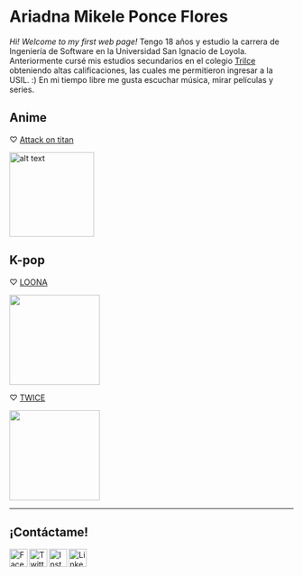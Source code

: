 # Ariadna Mikele Ponce Flores

*Hi! Welcome to my first web page!* 
Tengo 18 años y estudio la carrera de Ingeniería de Software en la Universidad San Ignacio de Loyola. Anteriormente cursé mis estudios secundarios en el colegio [Trilce](http://www.trilce.edu.pe/) obteniendo altas calificaciones, las cuales me permitieron ingresar a la USIL. :) 
En mi tiempo libre me gusta escuchar música, mirar películas y series. 

## Anime

♡ [Attack on titan](https://www.crunchyroll.com/attack-on-titan)

<img src="https://depor.com/resizer/RAG4KUQ6CCYVWYrhajHv01eDmyE=/580x330/smart/filters:format(jpeg):quality(75)/cloudfront-us-east-1.images.arcpublishing.com/elcomercio/4C32265SENBG7IOGSGZMZ5R4PY.jpg" alt="alt text" height="150"/>

## K-pop

♡ [LOONA](https://youtu.be/_EEo-iE5u_A)

<a href="https://open.spotify.com/artist/52zMTJCKluDlFwMQWmccY7?si=iTgYsgHYQteNXGWtc8FyOw"><img src="https://img5.yna.co.kr/etc/inner/SP/2018/11/05/ASP20181105001500883_01_i_P2.jpg" height="160"></a>

♡ [TWICE](https://youtu.be/vPwaXytZcgI)

<a href="https://open.spotify.com/artist/7n2Ycct7Beij7Dj7meI4X0?si=LlbFOwJxSReg9FwSj2H0Vw"><img src="https://www.nacionrex.com/__export/1626200831106/sites/debate/img/2021/07/13/quien-es-la-mas-bonita-de-twice_1_crop1626200380341.jpg_172596871.jpg" height="160"></a>

___

## ¡Contáctame!

<a href="https://www.facebook.com/wrxdnr/" target="_blank"><img align="left" alt="Facebook" width="32px" src="https://cdn1.iconfinder.com/data/icons/social-media-2285/512/Colored_Facebook3_svg-512.png"/></a>
<a href="https://twitter.com/dundonutss" target="_blank"><img align="left" alt="Twitter" width="32px" src="https://cdn2.iconfinder.com/data/icons/social-media-2285/512/1_Twitter3_colored_svg-512.png"/></a>
<a href="https://www.instagram.com/kurariuu/" target="_blank"><img align="left" alt="Instagram" width="32px" src="https://cdn2.iconfinder.com/data/icons/social-media-2285/512/1_Instagram_colored_svg_1-512.png"/></a>
<a href="https://wa.me/51902048058/" target="_blank"><img align="left" alt="LinkedIn" width="32px" src="https://cdn.icon-icons.com/icons2/2699/PNG/512/whatsapp_tile_logo_icon_169898.png"/></a>
